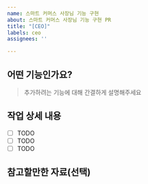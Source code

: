 ```yaml
---
name: 스마트 커머스 사장님 기능 구현
about: 스마트 커머스 사장님 기능 구현 PR
title: "[CEO]"
labels: ceo
assignees: ''

---
```


## 어떤 기능인가요?

> 추가하려는 기능에 대해 간결하게 설명해주세요

## 작업 상세 내용

- [ ] TODO
- [ ] TODO
- [ ] TODO

## 참고할만한 자료(선택)
